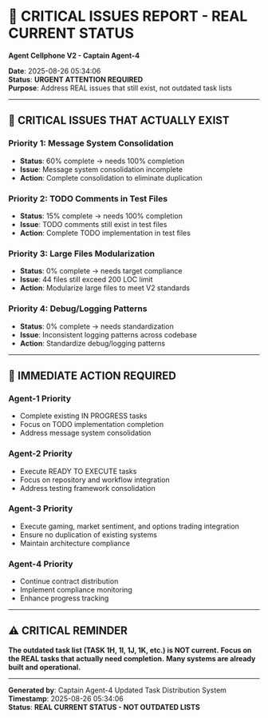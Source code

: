 # 🚨 CRITICAL ISSUES REPORT - REAL CURRENT STATUS
**Agent Cellphone V2 - Captain Agent-4**

**Date**: 2025-08-26 05:34:06  
**Status**: **URGENT ATTENTION REQUIRED**  
**Purpose**: Address REAL issues that still exist, not outdated task lists

---

## 🚨 **CRITICAL ISSUES THAT ACTUALLY EXIST**

### **Priority 1: Message System Consolidation**
- **Status**: 60% complete → needs 100% completion
- **Issue**: Message system consolidation incomplete
- **Action**: Complete consolidation to eliminate duplication

### **Priority 2: TODO Comments in Test Files**
- **Status**: 15% complete → needs 100% completion
- **Issue**: TODO comments still exist in test files
- **Action**: Complete TODO implementation in test files

### **Priority 3: Large Files Modularization**
- **Status**: 0% complete → needs target compliance
- **Issue**: 44 files still exceed 200 LOC limit
- **Action**: Modularize large files to meet V2 standards

### **Priority 4: Debug/Logging Patterns**
- **Status**: 0% complete → needs standardization
- **Issue**: Inconsistent logging patterns across codebase
- **Action**: Standardize debug/logging patterns

---

## 🎯 **IMMEDIATE ACTION REQUIRED**

### **Agent-1 Priority**
- Complete existing IN PROGRESS tasks
- Focus on TODO implementation completion
- Address message system consolidation

### **Agent-2 Priority**
- Execute READY TO EXECUTE tasks
- Focus on repository and workflow integration
- Address testing framework consolidation

### **Agent-3 Priority**
- Execute gaming, market sentiment, and options trading integration
- Ensure no duplication of existing systems
- Maintain architecture compliance

### **Agent-4 Priority**
- Continue contract distribution
- Implement compliance monitoring
- Enhance progress tracking

---

## ⚠️ **CRITICAL REMINDER**

**The outdated task list (TASK 1H, 1I, 1J, 1K, etc.) is NOT current.**
**Focus on the REAL tasks that actually need completion.**
**Many systems are already built and operational.**

---

**Generated by**: Captain Agent-4 Updated Task Distribution System  
**Timestamp**: 2025-08-26 05:34:06  
**Status**: **REAL CURRENT STATUS - NOT OUTDATED LISTS**
